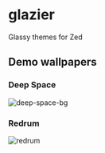 # glazier

Glassy themes for Zed

## Demo wallpapers

### Deep Space

![deep-space-bg](https://www.shredded.space/content/images/2022/06/spacepool2a-1.png)

### Redrum

![redrum](https://www.shredded.space/content/images/size/w1600/2024/04/foo.png)
